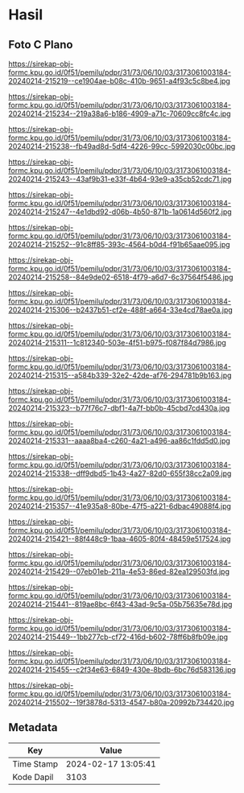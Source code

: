# Hasil

## Foto C Plano

https://sirekap-obj-formc.kpu.go.id/0f51/pemilu/pdpr/31/73/06/10/03/3173061003184-20240214-215219--ce1904ae-b08c-410b-9651-a4f93c5c8be4.jpg

https://sirekap-obj-formc.kpu.go.id/0f51/pemilu/pdpr/31/73/06/10/03/3173061003184-20240214-215234--219a38a6-b186-4909-a71c-70609cc8fc4c.jpg

https://sirekap-obj-formc.kpu.go.id/0f51/pemilu/pdpr/31/73/06/10/03/3173061003184-20240214-215238--fb49ad8d-5df4-4226-99cc-5992030c00bc.jpg

https://sirekap-obj-formc.kpu.go.id/0f51/pemilu/pdpr/31/73/06/10/03/3173061003184-20240214-215243--43af9b31-e33f-4b64-93e9-a35cb52cdc71.jpg

https://sirekap-obj-formc.kpu.go.id/0f51/pemilu/pdpr/31/73/06/10/03/3173061003184-20240214-215247--4e1dbd92-d06b-4b50-871b-1a0614d560f2.jpg

https://sirekap-obj-formc.kpu.go.id/0f51/pemilu/pdpr/31/73/06/10/03/3173061003184-20240214-215252--91c8ff85-393c-4564-b0d4-f91b65aae095.jpg

https://sirekap-obj-formc.kpu.go.id/0f51/pemilu/pdpr/31/73/06/10/03/3173061003184-20240214-215258--84e9de02-6518-4f79-a6d7-6c37564f5486.jpg

https://sirekap-obj-formc.kpu.go.id/0f51/pemilu/pdpr/31/73/06/10/03/3173061003184-20240214-215306--b2437b51-cf2e-488f-a664-33e4cd78ae0a.jpg

https://sirekap-obj-formc.kpu.go.id/0f51/pemilu/pdpr/31/73/06/10/03/3173061003184-20240214-215311--1c812340-503e-4f51-b975-f087f84d7986.jpg

https://sirekap-obj-formc.kpu.go.id/0f51/pemilu/pdpr/31/73/06/10/03/3173061003184-20240214-215315--a584b339-32e2-42de-af76-294781b9b163.jpg

https://sirekap-obj-formc.kpu.go.id/0f51/pemilu/pdpr/31/73/06/10/03/3173061003184-20240214-215323--b77f76c7-dbf1-4a7f-bb0b-45cbd7cd430a.jpg

https://sirekap-obj-formc.kpu.go.id/0f51/pemilu/pdpr/31/73/06/10/03/3173061003184-20240214-215331--aaaa8ba4-c260-4a21-a496-aa86c1fdd5d0.jpg

https://sirekap-obj-formc.kpu.go.id/0f51/pemilu/pdpr/31/73/06/10/03/3173061003184-20240214-215338--dff9dbd5-1b43-4a27-82d0-655f38cc2a09.jpg

https://sirekap-obj-formc.kpu.go.id/0f51/pemilu/pdpr/31/73/06/10/03/3173061003184-20240214-215357--41e935a8-80be-47f5-a221-6dbac49088f4.jpg

https://sirekap-obj-formc.kpu.go.id/0f51/pemilu/pdpr/31/73/06/10/03/3173061003184-20240214-215421--88f448c9-1baa-4605-80f4-48459e517524.jpg

https://sirekap-obj-formc.kpu.go.id/0f51/pemilu/pdpr/31/73/06/10/03/3173061003184-20240214-215429--07eb01eb-211a-4e53-86ed-82ea129503fd.jpg

https://sirekap-obj-formc.kpu.go.id/0f51/pemilu/pdpr/31/73/06/10/03/3173061003184-20240214-215441--819ae8bc-6f43-43ad-9c5a-05b75635e78d.jpg

https://sirekap-obj-formc.kpu.go.id/0f51/pemilu/pdpr/31/73/06/10/03/3173061003184-20240214-215449--1bb277cb-cf72-416d-b602-78ff6b8fb09e.jpg

https://sirekap-obj-formc.kpu.go.id/0f51/pemilu/pdpr/31/73/06/10/03/3173061003184-20240214-215455--c2f34e63-6849-430e-8bdb-6bc76d583136.jpg

https://sirekap-obj-formc.kpu.go.id/0f51/pemilu/pdpr/31/73/06/10/03/3173061003184-20240214-215502--19f3878d-5313-4547-b80a-20992b734420.jpg


## Metadata

| Key        | Value               |
| ---------- | ------------------- |
| Time Stamp | 2024-02-17 13:05:41 |
| Kode Dapil | 3103                |



